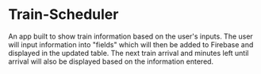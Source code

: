 # Train-Scheduler

An app built to show train information based on the user's inputs.
The user will input information into "fields" which will then be added to Firebase and displayed in the updated table.
The next train arrival and minutes left until arrival will also be displayed based on the information entered.

## 
